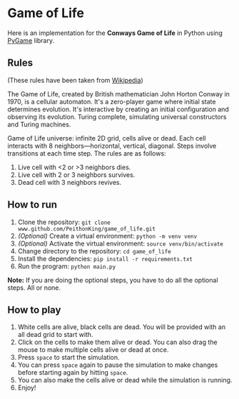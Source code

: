 # Game of Life

Here is an implementation for the **Conways Game of Life** in Python using [PyGame](https://www.pygame.org/news) library.

## Rules

(These rules have been taken from [Wikipedia](https://en.wikipedia.org/wiki/Conway%27s_Game_of_Life#Rules))

The Game of Life, created by British mathematician John Horton Conway in 1970, is a cellular automaton. It's a zero-player game where initial state determines evolution. It's interactive by creating an initial configuration and observing its evolution. Turing complete, simulating universal constructors and Turing machines.

Game of Life universe: infinite 2D grid, cells alive or dead. Each cell interacts with 8 neighbors—horizontal, vertical, diagonal. Steps involve transitions at each time step. The rules are as follows:

1. Live cell with <2 or >3 neighbors dies.
2. Live cell with 2 or 3 neighbors survives.
3. Dead cell with 3 neighbors revives.

## How to run

1. Clone the repository: `git clone www.github.com/PeithonKing/game_of_life.git`
2. *(Optional)* Create a virtual environment: `python -m venv venv`
3. *(Optional)* Activate the virtual environment: `source venv/bin/activate`
4. Change directory to the repository: `cd game_of_life`
5. Install the dependencies: `pip install -r requirements.txt`
6. Run the program: `python main.py`

**Note:** If you are doing the optional steps, you have to do all the optional steps. All or none.

## How to play

1. White cells are alive, black cells are dead. You will be provided with an all dead grid to start with.
2. Click on the cells to make them alive or dead. You can also drag the mouse to make multiple cells alive or dead at once.
3. Press `space` to start the simulation.
4. You can press `space` again to pause the simulation to make changes before starting again by hitting `space`.
5. You can also make the cells alive or dead while the simulation is running.
6. Enjoy!